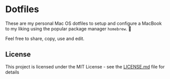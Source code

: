 # Dotfiles

These are my personal Mac OS dotfiles to setup and configure a MacBook to my liking using the popular package manager ``homebrew``. 🥰

Feel free to share, copy, use and edit.

## License
This project is licensed under the MIT License - see the [LICENSE.md](LICENSE.md) file for details